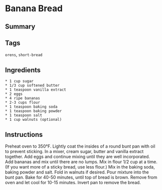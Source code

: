 # Banana Bread

## Summary

## Tags

`orens`, `short-bread`

## Ingredients

    * 1 cup sugar
    * 1/3 cup softened butter
    * 1 teaspoon vanilla extract
    * 2 eggs
    * 4 ripe bananas
    * 2-3 cups flour
    * 1 teaspoon baking soda
    * 1 teaspoon baking powder
    * 1 teaspoon salt
    * 1 cup walnuts (optional)

## Instructions

Preheat oven to 350°F. Lightly coat the insides of a round bunt pan with oil to prevent sticking. In a mixer, cream sugar, butter and vanilla extract together. Add eggs and continue mixing until they are well incorporated. Add bananas and mix until there are no lumps. Mix in flour 1/2 cup at a time. (If you want more of a sticky bread, use less flour.) Mix in the baking soda, baking powder and salt. Fold in walnuts if desired. Pour mixture into the bunt pan. Bake for 40-50 minutes, until top of bread is brown. Remove from oven and let cool for 10-15 minutes. Invert pan to remove the bread.

